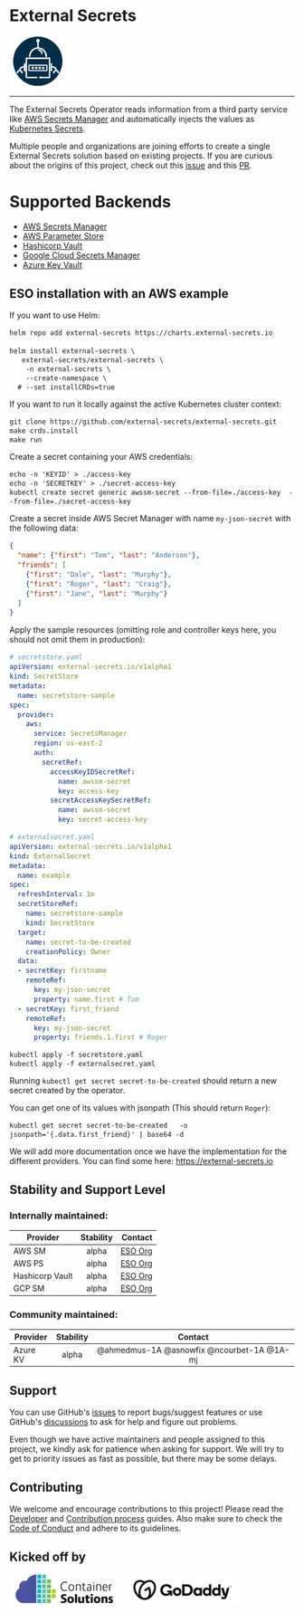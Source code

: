 # External Secrets

<img src="assets/round_eso_logo.png" width="100">

----

The External Secrets Operator reads information from a third party service
like [AWS Secrets Manager](https://aws.amazon.com/secrets-manager/) and automatically injects the values as [Kubernetes Secrets](https://kubernetes.io/docs/concepts/configuration/secret/).

Multiple people and organizations are joining efforts to create a single External Secrets solution based on existing projects. If you are curious about the origins of this project, check out this [issue](https://github.com/external-secrets/kubernetes-external-secrets/issues/47) and this [PR](https://github.com/external-secrets/kubernetes-external-secrets/pull/477).

# Supported Backends

- [AWS Secrets Manager](https://external-secrets.io/provider-aws-secrets-manager/)
- [AWS Parameter Store](https://external-secrets.io/provider-aws-parameter-store/)
- [Hashicorp Vault](https://www.vaultproject.io/)
- [Google Cloud Secrets Manager](https://external-secrets.io/provider-google-secrets-manager/)
- [Azure Key Vault](https://external-secrets.io/provider-azure-key-vault/)

## ESO installation with an AWS example


If you want to use Helm:

```shell
helm repo add external-secrets https://charts.external-secrets.io

helm install external-secrets \
   external-secrets/external-secrets \
    -n external-secrets \
    --create-namespace \
  # --set installCRDs=true
```

If you want to run it locally against the active Kubernetes cluster context:

```shell
git clone https://github.com/external-secrets/external-secrets.git
make crds.install
make run
```

Create a secret containing your AWS credentials:

```shell
echo -n 'KEYID' > ./access-key
echo -n 'SECRETKEY' > ./secret-access-key
kubectl create secret generic awssm-secret --from-file=./access-key  --from-file=./secret-access-key
```

Create a secret inside AWS Secret Manager with name `my-json-secret` with the following data:

```json
{
  "name": {"first": "Tom", "last": "Anderson"},
  "friends": [
    {"first": "Dale", "last": "Murphy"},
    {"first": "Roger", "last": "Craig"},
    {"first": "Jane", "last": "Murphy"}
  ]
}
```

Apply the sample resources (omitting role and controller keys here, you should not omit them in production):

```yaml
# secretstore.yaml
apiVersion: external-secrets.io/v1alpha1
kind: SecretStore
metadata:
  name: secretstore-sample
spec:
  provider:
    aws:
      service: SecretsManager
      region: us-east-2
      auth:
        secretRef:
          accessKeyIDSecretRef:
            name: awssm-secret
            key: access-key
          secretAccessKeySecretRef:
            name: awssm-secret
            key: secret-access-key
```

```yaml
# externalsecret.yaml
apiVersion: external-secrets.io/v1alpha1
kind: ExternalSecret
metadata:
  name: example
spec:
  refreshInterval: 1m
  secretStoreRef:
    name: secretstore-sample
    kind: SecretStore
  target:
    name: secret-to-be-created
    creationPolicy: Owner
  data:
  - secretKey: firstname
    remoteRef:
      key: my-json-secret
      property: name.first # Tom
  - secretKey: first_friend
    remoteRef:
      key: my-json-secret
      property: friends.1.first # Roger
```

```shell
kubectl apply -f secretstore.yaml
kubectl apply -f externalsecret.yaml
```

Running `kubectl get secret secret-to-be-created` should return a new secret created by the operator.

You can get one of its values with jsonpath (This should return `Roger`):

```shell
kubectl get secret secret-to-be-created   -o jsonpath='{.data.first_friend}' | base64 -d
```

We will add more documentation once we have the implementation for the different providers. You can find some here: https://external-secrets.io

## Stability and Support Level

### Internally maintained:

| Provider        | Stability     |                   Contact                      | 
| --------------- |:-------------:|-----------------------------------------------:|
| AWS SM          |     alpha     | [ESO Org](https://github.com/external-secrets) |
| AWS PS          |     alpha     | [ESO Org](https://github.com/external-secrets) |
| Hashicorp Vault |     alpha     | [ESO Org](https://github.com/external-secrets) |
| GCP SM          |     alpha     | [ESO Org](https://github.com/external-secrets) |


### Community maintained:

| Provider        | Stability     |                   Contact                  | 
| --------------- |:-------------:|:------------------------------------------:|
| Azure KV        |     alpha     | @ahmedmus-1A @asnowfix @ncourbet-1A @1A-mj |

## Support

You can use GitHub's [issues](https://github.com/external-secrets/external-secrets/issues) to report bugs/suggest features or use GitHub's [discussions](https://github.com/external-secrets/external-secrets/discussions) to ask for help and figure out problems.

Even though we have active maintainers and people assigned to this project, we kindly ask for patience when asking for support. We will try to get to priority issues as fast as possible, but there may be some delays.


## Contributing

We welcome and encourage contributions to this project! Please read the [Developer](https://www.external-secrets.io/contributing-devguide/) and [Contribution process](https://www.external-secrets.io/contributing-process/) guides. Also make sure to check the [Code of Conduct](https://www.external-secrets.io/contributing-coc/) and adhere to its guidelines.

## Kicked off by

![](assets/CS_logo_1.png)
![](assets/Godaddylogo_2020.png)
